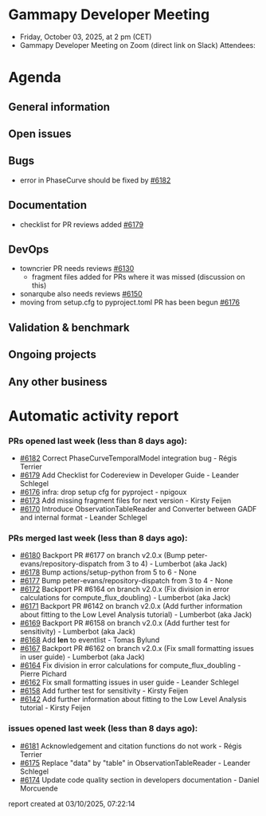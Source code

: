 # Gammapy Developer Meeting 
 * Friday, October 03, 2025, at 2 pm (CET) 
 * Gammapy Developer Meeting on Zoom (direct link on Slack) 
Attendees: 

# Agenda
## General information

## Open issues

## Bugs

- error in PhaseCurve should be fixed by [#6182](https://github.com/gammapy/gammapy/pull/6182)

## Documentation

- checklist for PR reviews added [#6179](https://github.com/gammapy/gammapy/pull/6179)



## DevOps

- towncrier PR needs reviews [#6130](https://github.com/gammapy/gammapy/pull/6130)
  - fragment files added for PRs where it was missed (discussion on this)
- sonarqube also needs reviews [#6150](https://github.com/gammapy/gammapy/pull/6150)
- moving from setup.cfg to pyproject.toml PR has been begun [#6176](https://github.com/gammapy/gammapy/pull/6176)

## Validation & benchmark

## Ongoing projects

## Any other business

# Automatic activity report

### PRs opened last week (less than 8 days ago): 
* [#6182](https://github.com/gammapy/gammapy/pull/6182) Correct PhaseCurveTemporalModel integration bug - Régis Terrier
* [#6179](https://github.com/gammapy/gammapy/pull/6179) Add Checklist for Codereview in Developer Guide - Leander Schlegel
* [#6176](https://github.com/gammapy/gammapy/pull/6176) infra: drop setup cfg for pyproject - npigoux
* [#6173](https://github.com/gammapy/gammapy/pull/6173) Add missing fragment files for next version - Kirsty Feijen
* [#6170](https://github.com/gammapy/gammapy/pull/6170) Introduce ObservationTableReader and Converter between GADF and internal format - Leander Schlegel

### PRs merged last week (less than 8 days ago): 
* [#6180](https://github.com/gammapy/gammapy/pull/6180) Backport PR #6177 on branch v2.0.x (Bump peter-evans/repository-dispatch from 3 to 4) - Lumberbot (aka Jack)
* [#6178](https://github.com/gammapy/gammapy/pull/6178) Bump actions/setup-python from 5 to 6 - None
* [#6177](https://github.com/gammapy/gammapy/pull/6177) Bump peter-evans/repository-dispatch from 3 to 4 - None
* [#6172](https://github.com/gammapy/gammapy/pull/6172) Backport PR #6164 on branch v2.0.x (Fix division in error calculations for compute_flux_doubling) - Lumberbot (aka Jack)
* [#6171](https://github.com/gammapy/gammapy/pull/6171) Backport PR #6142 on branch v2.0.x (Add further information about fitting to the Low Level Analysis tutorial) - Lumberbot (aka Jack)
* [#6169](https://github.com/gammapy/gammapy/pull/6169) Backport PR #6158 on branch v2.0.x (Add further test for sensitivity) - Lumberbot (aka Jack)
* [#6168](https://github.com/gammapy/gammapy/pull/6168) Add __len__ to eventlist - Tomas Bylund
* [#6167](https://github.com/gammapy/gammapy/pull/6167) Backport PR #6162 on branch v2.0.x (Fix small formatting issues in user guide) - Lumberbot (aka Jack)
* [#6164](https://github.com/gammapy/gammapy/pull/6164) Fix division in error calculations for compute_flux_doubling - Pierre Pichard
* [#6162](https://github.com/gammapy/gammapy/pull/6162) Fix small formatting issues in user guide - Leander Schlegel
* [#6158](https://github.com/gammapy/gammapy/pull/6158) Add further test for sensitivity - Kirsty Feijen
* [#6142](https://github.com/gammapy/gammapy/pull/6142) Add further information about fitting to the Low Level Analysis tutorial - Kirsty Feijen

### issues opened last week (less than 8 days ago): 
* [#6181](https://github.com/gammapy/gammapy/issues/6181) Acknowledgement and citation functions do not work - Régis Terrier
* [#6175](https://github.com/gammapy/gammapy/issues/6175) Replace "data" by "table" in ObservationTableReader - Leander Schlegel
* [#6174](https://github.com/gammapy/gammapy/issues/6174) Update code quality section in developers documentation - Daniel Morcuende

 report created at 03/10/2025, 07:22:14

